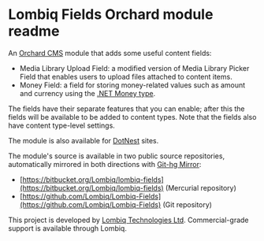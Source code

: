 # Lombiq Fields Orchard module readme



An [Orchard CMS](http://orchardproject.net/) module that adds some useful content fields:

- Media Library Upload Field: a modified version of Media Library Picker Field that enables users to upload files attached to content items.
- Money Field: a field for storing money-related values such as amount and currency using the [.NET Money type](https://bitbucket.org/rplaire/money-type-for-the-clr).

The fields have their separate features that you can enable; after this the fields will be available to be added to content types. Note that the fields also have content type-level settings.

The module is also available for [DotNest](http://dotnest.com/) sites.

The module's source is available in two public source repositories, automatically mirrored in both directions with [Git-hg Mirror](https://githgmirror.com):

- [https://bitbucket.org/Lombiq/lombiq-fields](https://bitbucket.org/Lombiq/lombiq-fields) (Mercurial repository)
- [https://github.com/Lombiq/Lombiq-Fields](https://github.com/Lombiq/Lombiq-Fields) (Git repository)

This project is developed by [Lombiq Technologies Ltd](http://lombiq.com/). Commercial-grade support is available through Lombiq.